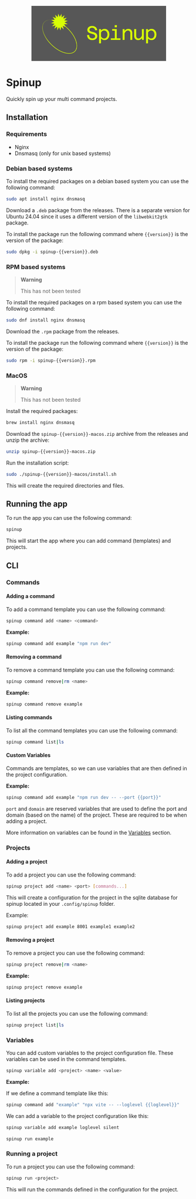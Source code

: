 <p align="center"><img src="https://raw.githubusercontent.com/iskandervdh/spinup/refs/heads/main/images/logo.png" width="367" height="150" alt="Spinup Logo"></p>

# Spinup

Quickly spin up your multi command projects.

## Installation

### Requirements

- Nginx
- Dnsmasq (only for unix based systems)

### Debian based systems

To install the required packages on a debian based system you can use the following command:
```bash
sudo apt install nginx dnsmasq
```

Download a `.deb` package from the releases. There is a separate version for Ubuntu 24.04 since it uses a different version of the `libwebkit2gtk` package.

To install the package run the following command where `{{version}}` is the version of the package:
```bash
sudo dpkg -i spinup-{{version}}.deb
```

### RPM based systems

> **Warning**
>
> This has not been tested

To install the required packages on a rpm based system you can use the following command:
```bash
sudo dnf install nginx dnsmasq
```

Download the `.rpm` package from the releases.

To install the package run the following command where `{{version}}` is the version of the package:
```bash
sudo rpm -i spinup-{{version}}.rpm
```

### MacOS

> **Warning**
>
> This has not been tested

Install the required packages:
```bash
brew install nginx dnsmasq
```

Download the `spinup-{{version}}-macos.zip` archive from the releases and unzip the archive:
```bash
unzip spinup-{{version}}-macos.zip
```

Run the installation script:
```bash
sudo ./spinup-{{version}}-macos/install.sh
```

This will create the required directories and files.

## Running the app

To run the app you can use the following command:

```bash
spinup
```

This will start the app where you can add command (templates) and projects.

## CLI

### Commands

#### Adding a command

To add a command template you can use the following command:

```bash
spinup command add <name> <command>
```

**Example:**

```bash
spinup command add example "npm run dev"
```

#### Removing a command

To remove a command template you can use the following command:

```bash
spinup command remove|rm <name>
```

**Example:**

```bash
spinup command remove example
```

#### Listing commands

To list all the command templates you can use the following command:

```bash
spinup command list|ls
```

#### Custom Variables

Commands are templates, so we can use variables that are then defined in the project configuration.

**Example:**

```bash
spinup command add example "npm run dev -- --port {{port}}"
```

`port` and `domain` are reserved variables that are used to define the port and domain (based on the name) of the project. These are required to be when adding a project.

More information on variables can be found in the [Variables](#variables) section.

### Projects

#### Adding a project

To add a project you can use the following command:

```bash
spinup project add <name> <port> [commands...]
```

This will create a configuration for the project in the sqlite database for spinup located in your `.config/spinup` folder.

Example:

```bash
spinup project add example 8001 example1 example2
```

#### Removing a project

To remove a project you can use the following command:

```bash
spinup project remove|rm <name>
```

**Example:**

```bash
spinup project remove example
```

#### Listing projects

To list all the projects you can use the following command:

```bash
spinup project list|ls
```

### Variables

You can add custom variables to the project configuration file. These variables can be used in the command templates.

```bash
spinup variable add <project> <name> <value>
```

**Example:**

If we define a command template like this:

```bash
spinup command add "example" "npx vite -- --loglevel {{loglevel}}"
```

We can add a variable to the project configuration like this:

```bash
spinup variable add example loglevel silent
```

```bash
spinup run example
```

### Running a project

To run a project you can use the following command:

```bash
spinup run <project>
```

This will run the commands defined in the configuration for the project.
